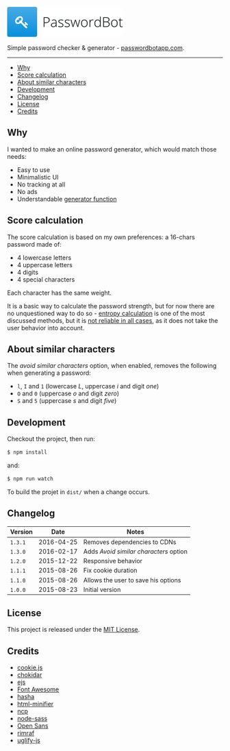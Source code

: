 ![PasswordBot](logo.png)

Simple password checker & generator - [passwordbotapp.com](http://passwordbotapp.com).

---

* [Why](#why)
* [Score calculation](#score-calculation)
* [About similar characters](#about-similar-characters)
* [Development](#development)
* [Changelog](#changelog)
* [License](#license)
* [Credits](#credits)

## Why

I wanted to make an online password generator, which would match those needs:

* Easy to use
* Minimalistic UI
* No tracking at all
* No ads
* Understandable [generator function](assets/js/src/generator.js)

## Score calculation

The score calculation is based on my own preferences: a 16-chars password made of:

* 4 lowercase letters
* 4 uppercase letters
* 4 digits
* 4 special characters

Each character has the same weight.

It is a basic way to calculate the password strength, but for now there are no unquestioned way to do so - [entropy calculation](https://en.wikipedia.org/wiki/Password_strength#Entropy_as_a_measure_of_password_strength) is one of the most discussed methods, but it is [not reliable in all cases](https://diogomonica.com/posts/password-security-why-the-horse-battery-staple-is-not-correct/), as it does not take the user behavior into account.

## About similar characters

The *avoid similar characters* option, when enabled, removes the following when generating a password:

* `l`, `I` and `1` (lowercase *L*, uppercase *i* and digit *one*)
* `O` and `0` (uppercase *o* and digit *zero*)
* `S` and `5` (uppercase *s* and digit *five*)

## Development

Checkout the project, then run:

```bash
$ npm install
```

and:

```bash
$ npm run watch
```

To build the projet in `dist/` when a change occurs.

## Changelog

| Version | Date | Notes |
| --- | --- | --- |
| `1.3.1` | 2016-04-25 | Removes dependencies to CDNs |
| `1.3.0` | 2016-02-17 | Adds *Avoid similar characters* option |
| `1.2.0` | 2015-12-22 | Responsive behavior |
| `1.1.1` | 2015-08-26 | Fix cookie duration |
| `1.1.0` | 2015-08-26 | Allows the user to save his options |
| `1.0.0` | 2015-08-23 | Initial version |

## License

This project is released under the [MIT License](license.md).

## Credits

* [cookie.js](https://github.com/js-coder/cookie.js)
* [chokidar](https://github.com/kimmobrunfeldt/chokidar-cli)
* [ejs](http://ejs.co/)
* [Font Awesome](http://fontawesome.io/)
* [hasha](https://github.com/sindresorhus/hasha)
* [html-minifier](https://github.com/kangax/html-minifier)
* [ncp](https://github.com/AvianFlu/ncp)
* [node-sass](https://github.com/sass/node-sass)
* [Open Sans](http://www.opensans.com/)
* [rimraf](https://github.com/isaacs/rimraf)
* [uglify-js](https://github.com/mishoo/UglifyJS2)
